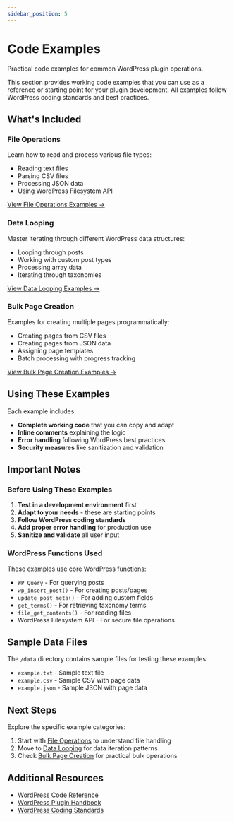```yaml
---
sidebar_position: 5
---
```


# Code Examples

Practical code examples for common WordPress plugin operations.

This section provides working code examples that you can use as a reference or starting point for your plugin development. All examples follow WordPress coding standards and best practices.

## What's Included

### File Operations

Learn how to read and process various file types:

- Reading text files
- Parsing CSV files
- Processing JSON data
- Using WordPress Filesystem API

[View File Operations Examples →](file-operations)

### Data Looping

Master iterating through different WordPress data structures:

- Looping through posts
- Working with custom post types
- Processing array data
- Iterating through taxonomies

[View Data Looping Examples →](data-looping)

### Bulk Page Creation

Examples for creating multiple pages programmatically:

- Creating pages from CSV files
- Creating pages from JSON data
- Assigning page templates
- Batch processing with progress tracking

[View Bulk Page Creation Examples →](bulk-page-creation)

## Using These Examples

Each example includes:

- **Complete working code** that you can copy and adapt
- **Inline comments** explaining the logic
- **Error handling** following WordPress best practices
- **Security measures** like sanitization and validation

## Important Notes

### Before Using These Examples

1. **Test in a development environment** first
2. **Adapt to your needs** - these are starting points
3. **Follow WordPress coding standards**
4. **Add proper error handling** for production use
5. **Sanitize and validate** all user input

### WordPress Functions Used

These examples use core WordPress functions:

- `WP_Query` - For querying posts
- `wp_insert_post()` - For creating posts/pages
- `update_post_meta()` - For adding custom fields
- `get_terms()` - For retrieving taxonomy terms
- `file_get_contents()` - For reading files
- WordPress Filesystem API - For secure file operations

## Sample Data Files

The `/data` directory contains sample files for testing these examples:

- `example.txt` - Sample text file
- `example.csv` - Sample CSV with page data
- `example.json` - Sample JSON with page data

## Next Steps

Explore the specific example categories:

1. Start with [File Operations](file-operations) to understand file handling
2. Move to [Data Looping](data-looping) for data iteration patterns
3. Check [Bulk Page Creation](bulk-page-creation) for practical bulk operations

## Additional Resources

- [WordPress Code Reference](https://developer.wordpress.org/reference/)
- [WordPress Plugin Handbook](https://developer.wordpress.org/plugins/)
- [WordPress Coding Standards](https://developer.wordpress.org/coding-standards/)
